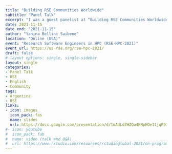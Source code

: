 ```yaml
---
title: "Building RSE Communities Worldwide"
subtitle: "Panel Talk"
excerpt: "I was a guest panelist at “Building RSE Communities Worldwide” showing some numbers about Latin America and Argentina related to Research Software Engineers"
date: 2021-11-15
date_end: "2021-11-15"
author: "Yanina Bellini Saibene"
location: "Online (USA)"
event: "Research Software Engineers in HPC (RSE-HPC-2021)"
event_url: https://us-rse.org/rse-hpc-2021/
draft: false
# layout options: single, single-sidebar
layout: single
categories:
- Panel Talk
- RSE
- English
- Community
tags:
- Argentina
- RSE
links:
- icon: images
  icon_pack: fas
  name: slides 
  url: https://docs.google.com/presentation/d/1mAdLdZHZQa4KNpHOe1tjqE9J_QrVnXYvvZJjiWNK_O8/edit?usp=sharing
#- icon: youtube
#  icon_pack: fab
#  name: video (talk and Q&A)
#  url: https://www.rstudio.com/resources/rstudioglobal-2021/on-programming-teaching-and-building-interactive-tutorials-with-learnr/
---
```


